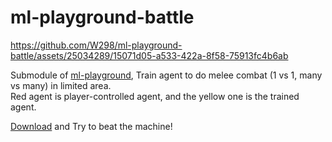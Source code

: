 # ml-playground-battle

https://github.com/W298/ml-playground-battle/assets/25034289/15071d05-a533-422a-8f58-75913fc4b6ab

Submodule of [ml-playground](https://github.com/W298/ml-playground), Train agent to do melee combat (1 vs 1, many vs many) in limited area.  
Red agent is player-controlled agent, and the yellow one is the trained agent.

[Download](https://github.com/W298/ml-playground-battle/releases) and Try to beat the machine!
